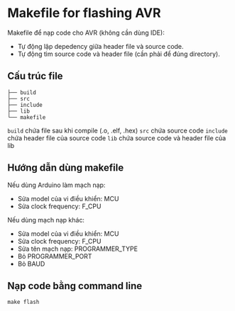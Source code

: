 # Makefile for flashing AVR
Makefile để nạp code cho AVR (không cần dùng IDE):
- Tự động lập depedency giữa header file và source code.
- Tự động tìm source code và header file (cần phải để đúng directory).
## Cấu trúc file
```
├── build
├── src
├── include
├── lib
└── makefile
```
`build` chứa file sau khi compile (.o, .elf, .hex)
`src` chứa source code
`include` chứa header file của source code
`lib` chứa source code và header file của lib
## Hướng dẫn dùng makefile
Nếu dùng Arduino làm mạch nạp:
- Sửa model của vi điều khiển: MCU
- Sửa clock frequency: F_CPU

Nếu dùng mạch nạp khác:
- Sửa model của vi điều khiển: MCU
- Sửa clock frequency: F_CPU
- Sửa tên mạch nạp: PROGRAMMER_TYPE
- Bỏ PROGRAMMER_PORT
- Bỏ BAUD
## Nạp code bằng command line
```
make flash
```
